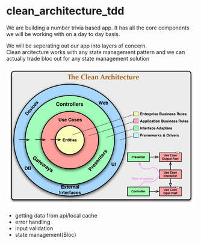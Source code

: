 # clean_architecture_tdd

We are building a number trivia based app.
It has all the core components we will be working with on a day to day basis.

We will be seperating out our app into layers of concern.  
Clean arcitecture works with any state management pattern and we can actually trade bloc out for any state management solution

![alt text](https://github.com/dunatron/clean_architecture_tdd/blob/main/docs/images/CleanArchitecture.jpg?raw=true)

- getting data from api/local cache
- error handling
- input validation
- state management(Bloc)

